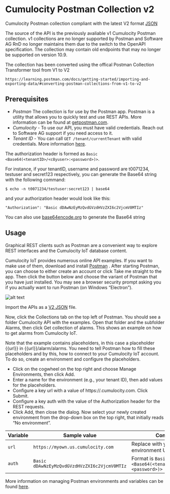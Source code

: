 # Cumulocity Postman Collection v2
Cumulocity Postman collection compliant with the latest V2 format [JSON](https://github.com/AdeelChohan/cumulocity-postmanv2/blob/main/V2-%20Cumulocity_API.postman_collection.json)

The source of the API is the previously avaliable v1 Cumulocity Postman collection. v1 collections are no longer supported by Postman and Software AG RnD no longer maintains them due to the switch to the OpenAPI specification. The collection may contain old endpoints that may no longer be supported on version 10.9. 

The collection has been converted using the offical Postman Collection Transformer tool from V1 to V2

`https://learning.postman.com/docs/getting-started/importing-and-exporting-data/#converting-postman-collections-from-v1-to-v2`

## Prerequisites

- *Postman* The collection is for use by the Postman app. Postman is a utility that allows you to quickly test and use REST APIs. More information can be found at [getpostman.com](https://www.getpostman.com/).
- *Cumulocity* - To use our API, you must have valid credentials. Reach out to Software AG support if you need access to it. 
- *Tenant ID* - You can call `GET /tenant/currentTenant` with valid credentials. More information [here](http://cumulocity.com/api/#section/Authentication).

The authorization header is formed as `Basic <Base64(<tenantID>/<c8yuser>:<password>)>`.  
  
For instance, if your tenantID, username and password are t0071234, testuser and secret123 respectively, you can generate the Base64 string with the following command:
  
`$ echo -n t0071234/testuser:secret123 | base64`

and your authorization header would look like this:

` "Authorization": "Basic dDAwNzEyMzQvdGVzdHVzZXI6c2VjcmV0MTIz" `

You can also use  [base64encode.org](https://www.base64encode.org) to generate the Base64 string



## Usage
Graphical REST clients such as Postman are a convenient way to explore REST interfaces and the Cumulocity IoT database content.

Cumulocity IoT provides numerous online API examples. If you want to make use of them, download and install  [Postman](https://www.postman.com) . After starting Postman, you can choose to either create an account or click Take me straight to the app. Then click the button below and choose the variant of Postman that you have just installed. You may see a browser security prompt asking you if you actually want to run Postman (on Windows “Electron”).

![alt text](https://cumulocity.com/guides/images/rest/postman.png)

Import the APIs as a [V2 JSON](https://github.com/AdeelChohan/cumulocity-postmanv2/blob/main/V2-%20Cumulocity_API.postman_collection.json) file.

Now, click the Collections tab on the top left of Postman. You should see a folder Cumulocity API with the examples. Open that folder and the subfolder Alarms, then click Get collection of alarms. This shows an example on how to get alarms from Cumulocity IoT.

Note that the example contains placeholders, in this case a placeholder {{url}} in {{url}}/alarm/alarms. You need to tell Postman how to fill these placeholders and by this, how to connect to your Cumulocity IoT account. To do so, create an environment and configure the placeholders.

- Click on the cogwheel on the top right and choose Manage Environments, then click Add.
- Enter a name for the environment (e.g., your tenant ID), then add values for the placeholders.
- Configure a key url with a value of https://<yourTenant>.cumulocity.com. Click Submit.
- Configure a key auth with the value of the Authorization header for the REST requests.
- Click Add, then close the dialog. Now select your newly created environment from the drop-down box on the top right, that initially reads “No environment”.


|Variable  |Sample value               |Comments          
|----------|----------------------------|---------------
|`url` | `https://myown.us.cumulocity.com` |Replace with your own environment URL               
|`auth`|`Basic dDAwNzEyMzQvdGVzdHVzZXI6c2VjcmV0MTIz` |     Format is `Basic <Base64(<tenantID>/<c8yuser>:<password>)>`

More information on managing Postman environments and variables can be found [here](https://www.getpostman.com/docs/v6/postman/environments_and_globals/variables).

